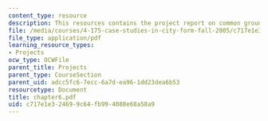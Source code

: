 ```yaml
---
content_type: resource
description: This resources contains the project report on common ground in amsterdam.
file: /media/courses/4-175-case-studies-in-city-form-fall-2005/c717e1e324699c64fb994088e68a58a9_chapter6.pdf
file_type: application/pdf
learning_resource_types:
- Projects
ocw_type: OCWFile
parent_title: Projects
parent_type: CourseSection
parent_uid: adcc5fc6-7ecc-6a7d-ea96-1dd23dea6b53
resourcetype: Document
title: chapter6.pdf
uid: c717e1e3-2469-9c64-fb99-4088e68a58a9
---
```

